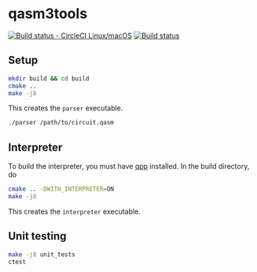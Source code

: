 # qasm3tools
[![Build status - CircleCI Linux/macOS](https://circleci.com/gh/softwareQinc/qasmtools.svg?style=svg)](https://circleci.com/gh/softwareQinc/qasm3tools)
[![Build status](https://ci.appveyor.com/api/projects/status/yidln2j88dssf4v1?svg=true)](https://ci.appveyor.com/project/vsoftco/qasm3tools)

## Setup
```bash
mkdir build && cd build
cmake ..
make -j8
```

This creates the `parser` executable.
```bash
./parser /path/to/circuit.qasm
```

## Interpreter
To build the interpreter, you must have [qpp](https://github.com/softwareQinc/qpp) installed. In the build directory, do
```bash
cmake .. -DWITH_INTERPRETER=ON
make -j8
```
This creates the `interpreter` executable.

## Unit testing
```bash
make -j8 unit_tests
ctest
```
